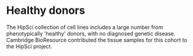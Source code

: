 Healthy donors 
==============

The HipSci collection of cell lines includes a large number from phenotypically 'healthy' donors, with no diagnosed genetic disease. Cambridge BioResource contributed the tissue samples for this cohort to the HipSci project.
